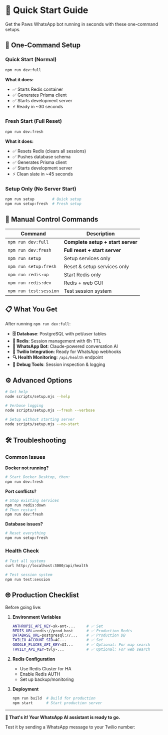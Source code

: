 # 🚀 Quick Start Guide

Get the Paws WhatsApp bot running in seconds with these one-command setups.

## 🎯 One-Command Setup

### Quick Start (Normal)
```bash
npm run dev:full
```
**What it does:**
- ✅ Starts Redis container
- ✅ Generates Prisma client
- ✅ Starts development server
- ⚡ Ready in ~30 seconds

### Fresh Start (Full Reset)
```bash
npm run dev:fresh
```
**What it does:**
- ✅ Resets Redis (clears all sessions)
- ✅ Pushes database schema
- ✅ Generates Prisma client
- ✅ Starts development server
- ⚡ Clean slate in ~45 seconds

### Setup Only (No Server Start)
```bash
npm run setup        # Quick setup
npm run setup:fresh  # Fresh setup
```

## 🔧 Manual Control Commands

| Command | Description |
|---------|-------------|
| `npm run dev:full` | **Complete setup + start server** |
| `npm run dev:fresh` | **Full reset + start server** |
| `npm run setup` | Setup services only |
| `npm run setup:fresh` | Reset & setup services only |
| `npm run redis:up` | Start Redis only |
| `npm run redis:dev` | Redis + web GUI |
| `npm run test:session` | Test session system |

## 📋 What You Get

After running `npm run dev:full`:

- **🗄️ Database**: PostgreSQL with pet/user tables
- **🔄 Redis**: Session management with 6h TTL
- **🤖 WhatsApp Bot**: Claude-powered conversation AI
- **📱 Twilio Integration**: Ready for WhatsApp webhooks
- **🔍 Health Monitoring**: `/api/health` endpoint
- **🐛 Debug Tools**: Session inspection & logging

## ⚙️ Advanced Options

```bash
# Get help
node scripts/setup.mjs --help

# Verbose logging
node scripts/setup.mjs --fresh --verbose

# Setup without starting server
node scripts/setup.mjs --no-start
```

## 🛠️ Troubleshooting

### Common Issues

**Docker not running?**
```bash
# Start Docker Desktop, then:
npm run dev:fresh
```

**Port conflicts?**
```bash
# Stop existing services
npm run redis:down
# Then restart
npm run dev:fresh
```

**Database issues?**
```bash
# Reset everything
npm run setup:fresh
```

### Health Check
```bash
# Test all systems
curl http://localhost:3000/api/health

# Test session system
npm run test:session
```

## 🌐 Production Checklist

Before going live:

1. **Environment Variables**
   ```bash
   ANTHROPIC_API_KEY=sk-ant-...     # ✅ Set
   REDIS_URL=redis://prod-host      # ✅ Production Redis
   DATABASE_URL=postgresql://...    # ✅ Production DB
   TWILIO_ACCOUNT_SID=AC...         # ✅ Set
   GOOGLE_PLACES_API_KEY=AI...      # ✅ Optional: For map search
   TAVILY_API_KEY=tvly-...          # ✅ Optional: For web search
   ```

2. **Redis Configuration**
   - Use Redis Cluster for HA
   - Enable Redis AUTH
   - Set up backup/monitoring

3. **Deployment**
   ```bash
   npm run build  # Build for production
   npm start      # Start production server
   ```

---

**🎉 That's it! Your WhatsApp AI assistant is ready to go.**

Test it by sending a WhatsApp message to your Twilio number: